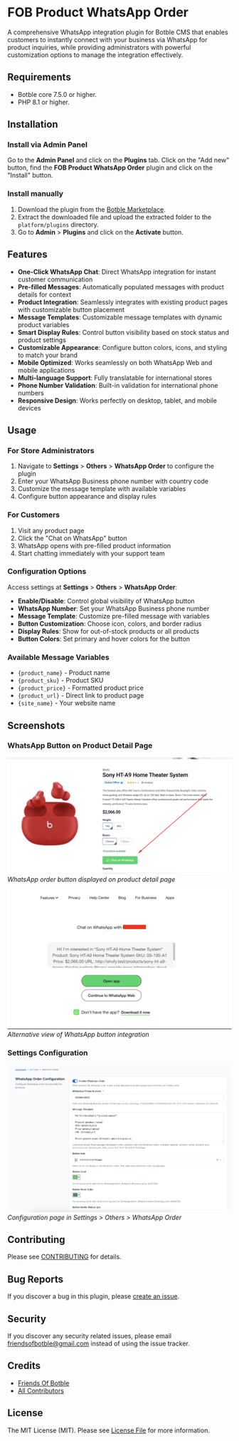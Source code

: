 # FOB Product WhatsApp Order

A comprehensive WhatsApp integration plugin for Botble CMS that enables customers to instantly connect with your business via WhatsApp for product inquiries, while providing administrators with powerful customization options to manage the integration effectively.

## Requirements

- Botble core 7.5.0 or higher.
- PHP 8.1 or higher.

## Installation

### Install via Admin Panel

Go to the **Admin Panel** and click on the **Plugins** tab. Click on the "Add new" button, find the **FOB Product WhatsApp Order** plugin and click on the "Install" button.

### Install manually

1. Download the plugin from the [Botble Marketplace](https://marketplace.botble.com/products/friendsofbotble/fob-product-whatsapp-order).
2. Extract the downloaded file and upload the extracted folder to the `platform/plugins` directory.
3. Go to **Admin** > **Plugins** and click on the **Activate** button.

## Features

- **One-Click WhatsApp Chat**: Direct WhatsApp integration for instant customer communication
- **Pre-filled Messages**: Automatically populated messages with product details for context
- **Product Integration**: Seamlessly integrates with existing product pages with customizable button placement
- **Message Templates**: Customizable message templates with dynamic product variables
- **Smart Display Rules**: Control button visibility based on stock status and product settings
- **Customizable Appearance**: Configure button colors, icons, and styling to match your brand
- **Mobile Optimized**: Works seamlessly on both WhatsApp Web and mobile applications
- **Multi-language Support**: Fully translatable for international stores
- **Phone Number Validation**: Built-in validation for international phone numbers
- **Responsive Design**: Works perfectly on desktop, tablet, and mobile devices

## Usage

### For Store Administrators

1. Navigate to **Settings** > **Others** > **WhatsApp Order** to configure the plugin
2. Enter your WhatsApp Business phone number with country code
3. Customize the message template with available variables
4. Configure button appearance and display rules

### For Customers

1. Visit any product page
2. Click the "Chat on WhatsApp" button
3. WhatsApp opens with pre-filled product information
4. Start chatting immediately with your support team

### Configuration Options

Access settings at **Settings** > **Others** > **WhatsApp Order**:

- **Enable/Disable**: Control global visibility of WhatsApp button
- **WhatsApp Number**: Set your WhatsApp Business phone number
- **Message Template**: Customize pre-filled message with variables
- **Button Customization**: Choose icon, colors, and border radius
- **Display Rules**: Show for out-of-stock products or all products
- **Button Colors**: Set primary and hover colors for the button

### Available Message Variables

- `{product_name}` - Product name
- `{product_sku}` - Product SKU
- `{product_price}` - Formatted product price
- `{product_url}` - Direct link to product page
- `{site_name}` - Your website name

## Screenshots

### WhatsApp Button on Product Detail Page
![WhatsApp Button on Product Page - View 1](./art/1.png)
*WhatsApp order button displayed on product detail page*

![WhatsApp Button on Product Page - View 2](./art/2.png)
*Alternative view of WhatsApp button integration*

### Settings Configuration
![WhatsApp Order Settings Page](./art/3.png)
*Configuration page in Settings > Others > WhatsApp Order*

## Contributing

Please see [CONTRIBUTING](CONTRIBUTING.md) for details.

## Bug Reports

If you discover a bug in this plugin, please [create an issue](https://github.com/FriendsOfBotble/fob-product-whatsapp-order/issues).

## Security

If you discover any security related issues, please email friendsofbotble@gmail.com instead of using the issue tracker.

## Credits

- [Friends Of Botble](https://github.com/FriendsOfBotble)
- [All Contributors](../../contributors)

## License

The MIT License (MIT). Please see [License File](LICENSE) for more information.